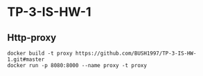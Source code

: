 # TP-3-IS-HW-1
## Http-proxy
```
docker build -t proxy https://github.com/BUSH1997/TP-3-IS-HW-1.git#master
docker run -p 8080:8000 --name proxy -t proxy
```
